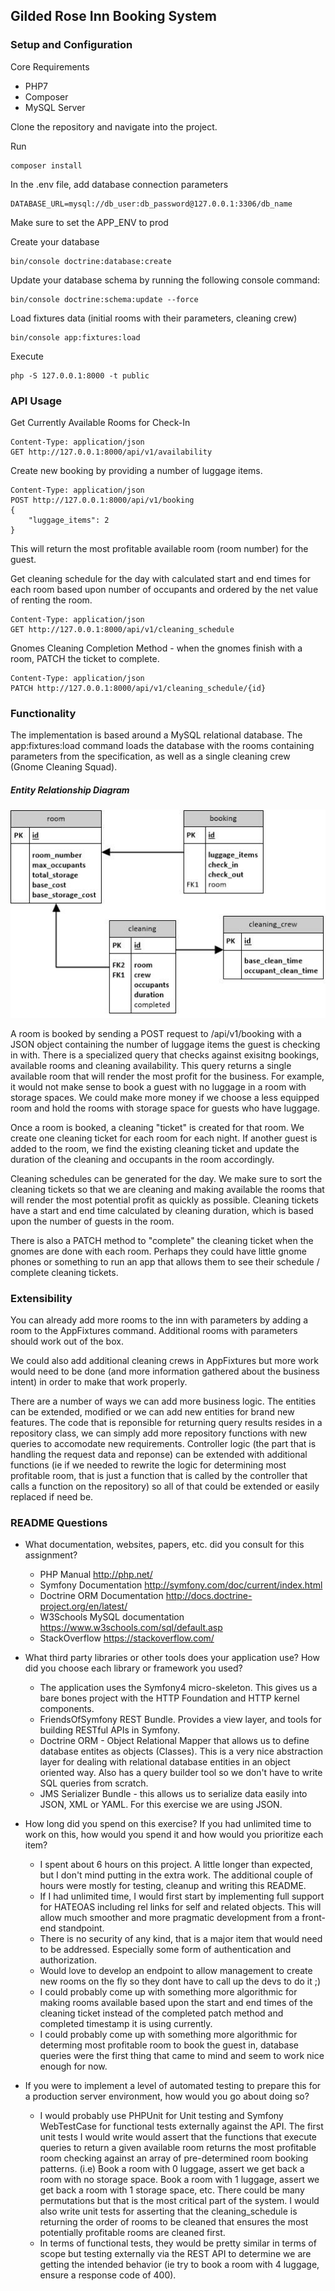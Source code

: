 ## Gilded Rose Inn Booking System
### Setup and Configuration

Core Requirements
- PHP7
- Composer
- MySQL Server

Clone the repository and navigate into the project.

Run
```
composer install
```

In the .env file, add database connection parameters
```
DATABASE_URL=mysql://db_user:db_password@127.0.0.1:3306/db_name
```
Make sure to set the APP_ENV to prod

Create your database
```
bin/console doctrine:database:create
```
Update your database schema by running the following console command:
```
bin/console doctrine:schema:update --force
```
Load fixtures data (initial rooms with their parameters, cleaning crew)
```
bin/console app:fixtures:load
```
Execute
```
php -S 127.0.0.1:8000 -t public
```
### API Usage
Get Currently Available Rooms for Check-In
```
Content-Type: application/json
GET http://127.0.0.1:8000/api/v1/availability
```
Create new booking by providing a number of luggage items.
```
Content-Type: application/json
POST http://127.0.0.1:8000/api/v1/booking
{
	"luggage_items": 2
}
```
This will return the most profitable available room (room number) for the guest.

Get cleaning schedule for the day with calculated start and end times for each room based upon number of occupants and ordered by the net value of renting the room.
```
Content-Type: application/json
GET http://127.0.0.1:8000/api/v1/cleaning_schedule
```
Gnomes Cleaning Completion Method - when the gnomes finish with a room, PATCH the ticket to complete.
```
Content-Type: application/json
PATCH http://127.0.0.1:8000/api/v1/cleaning_schedule/{id}
```
### Functionality
The implementation is based around a MySQL relational database. The app:fixtures:load command loads the database with the rooms containing parameters from the specification, as well as a single cleaning crew (Gnome Cleaning Squad).

##### Entity Relationship Diagram
![alt text](https://raw.githubusercontent.com/k0bl/gilded-rose/master/extra/GildedEntities.jpg)

A room is booked by sending a POST request to /api/v1/booking with a JSON object containing the number of luggage items the guest is checking in with. There is a specialized query that checks against exisitng bookings, available rooms and cleaning availability. This query returns a single available room that will render the most profit for the business. For example, it would not make sense to book a guest with no luggage in a room with storage spaces. We could make more money if we choose a less equipped room and hold the rooms with storage space for guests who have luggage.

Once a room is booked, a cleaning "ticket" is created for that room. We create one cleaning ticket for each room for each night. If another guest is added to the room, we find the existing cleaning ticket and update the duration of the cleaning and occupants in the room accordingly.

Cleaning schedules can be generated for the day. We make sure to sort the cleaning tickets so that we are cleaning and making available the rooms that will render the most potential profit as quickly as possible. Cleaning tickets have a start and end time calculated by cleaning duration, which is based upon the number of guests in the room.

There is also a PATCH method to "complete" the cleaning ticket when the gnomes are done with each room. Perhaps they could have little gnome phones or something to run an app that allows them to see their schedule / complete cleaning tickets.

### Extensibility
You can already add more rooms to the inn with parameters by adding a room to the AppFixtures command. Additional rooms with parameters should work out of the box.

We could also add additional cleaning crews in AppFixtures but more work would need to be done (and more information gathered about the business intent) in order to make that work properly.

There are a number of ways we can add more business logic. The entities can be extended, modified or we can add new entities for brand new features. The code that is reponsible for returning query results resides in a repository class, we can simply add more repository functions with new queries to accomodate new requirements. Controller logic (the part that is handling the request data and reponse) can be extended with additional functions (ie if we needed to rewrite the logic for determining most profitable room, that is just a function that is called by the controller that calls a function on the repository) so all of that could be extended or easily replaced if need be.

### README Questions
* What documentation, websites, papers, etc. did you consult for this assignment?
	- PHP Manual http://php.net/
	- Symfony Documentation http://symfony.com/doc/current/index.html
	- Doctrine ORM Documentation http://docs.doctrine-project.org/en/latest/
	- W3Schools MySQL documentation https://www.w3schools.com/sql/default.asp
	- StackOverflow https://stackoverflow.com/
* What third party libraries or other tools does your application use? How did you choose each library or framework you used?
	- The application uses the Symfony4 micro-skeleton. This gives us a bare bones project with the HTTP Foundation and HTTP kernel components.
	- FriendsOfSymfony REST Bundle. Provides a view layer, and tools for building RESTful APIs in Symfony.
	- Doctrine ORM - Object Relational Mapper that allows us to define database entites as objects (Classes). This is a very nice abstraction layer for dealing with relational database entities in an object oriented way. Also has a query builder tool so we don't have to write SQL queries from scratch.
	- JMS Serializer Bundle - this allows us to serialize data easily into JSON, XML or YAML. For this exercise we are using JSON.
* How long did you spend on this exercise? If you had unlimited time to work on this, how would you spend it and how would you prioritize each item?
	- I spent about 6 hours on this project. A little longer than expected, but I don't mind putting in the extra work. The additional couple of hours were mostly for testing, cleanup and writing this README.
	- If I had unlimited time, I would first start by implementing full support for HATEOAS including rel links for self and related objects. This will allow much smoother and more pragmatic development from a front-end standpoint.
	- There is no security of any kind, that is a major item that would need to be addressed. Especially some form of authentication and authorization.
	- Would love to develop an endpoint to allow management to create new rooms on the fly so they dont have to call up the devs to do it ;)
	- I could probably come up with something more algorithmic for making rooms available based upon the start and end times of the cleaning ticket instead of the completed patch method and completed timestamp it is using currently.
	- I could probably come up with something more algorithmic for determing most profitable room to book the guest in, database queries were the first thing that came to mind and seem to work nice enough for now.

* If you were to implement a level of automated testing to prepare this for a production server environment, how would you go about doing so?
	- I would probably use PHPUnit for Unit testing and Symfony WebTestCase for functional tests externally against the API. The first unit tests I would write would assert that the functions that execute queries to return a given available room returns the most profitable room checking against an array of pre-determined room booking patterns. (i.e) Book a room with 0 luggage, assert we get back a room with no storage space. Book a room with 1 luggage, assert we get back a room with 1 storage space, etc. There could be many permutations but that is the most critical part of the system. I would also write unit tests for asserting that the cleaning_schedule is returning the order of rooms to be cleaned that ensures the most potentially profitable rooms are cleaned first.
	- In terms of functional tests, they would be pretty similar in terms of scope but testing externally via the REST API to determine we are getting the intended behavior (ie try to book a room with 4 luggage, ensure a response code of 400).


